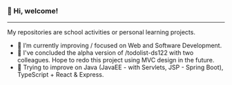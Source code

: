 ### 👋 Hi, welcome! 
***

My repositories are school activities or personal learning projects.

- 🔭 I’m currently improving / focused on Web and Software Development.
- 🎉 I've concluded the alpha version of /todolist-ds122 with two colleagues. Hope to redo this project using MVC design in the future.
- 📘 Trying to improve on Java (JavaEE - with Servlets, JSP - Spring Boot), TypeScript + React & Express.

<!--
**gjperes/gjperes** is a ✨ _special_ ✨ repository because its `README.md` (this file) appears on your GitHub profile.

Here are some ideas to get you started:

- 🔭 I’m currently working on ...
- 🌱 I’m currently learning ...
- 👯 I’m looking to collaborate on ...
- 🤔 I’m looking for help with ...
- 💬 Ask me about ...
- 📫 How to reach me: ...
- 😄 Pronouns: ...
- ⚡ Fun fact: ...
-->
